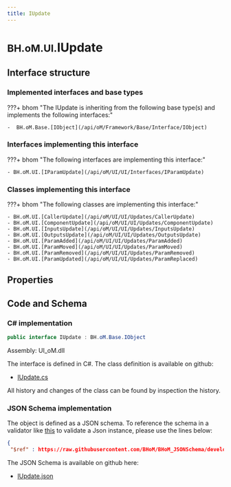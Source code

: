 ```yaml
---
title: IUpdate
---
```


# <small>BH.oM.UI.</small>**IUpdate**



## Interface structure

### Implemented interfaces and base types

???+ bhom "The IUpdate is inheriting from the following base type(s) and implements the following interfaces:"

    -  BH.oM.Base.[IObject](/api/oM/Framework/Base/Interface/IObject)


### Interfaces implementing this interface

???+ bhom "The following interfaces are implementing this interface:"

    - BH.oM.UI.[IParamUpdate](/api/oM/UI/UI/Interfaces/IParamUpdate)


### Classes implementing this interface

???+ bhom "The following classes are implementing this interface:"

    - BH.oM.UI.[CallerUpdate](/api/oM/UI/UI/Updates/CallerUpdate)
    - BH.oM.UI.[ComponentUpdate](/api/oM/UI/UI/Updates/ComponentUpdate)
    - BH.oM.UI.[InputsUpdate](/api/oM/UI/UI/Updates/InputsUpdate)
    - BH.oM.UI.[OutputsUpdate](/api/oM/UI/UI/Updates/OutputsUpdate)
    - BH.oM.UI.[ParamAdded](/api/oM/UI/UI/Updates/ParamAdded)
    - BH.oM.UI.[ParamMoved](/api/oM/UI/UI/Updates/ParamMoved)
    - BH.oM.UI.[ParamRemoved](/api/oM/UI/UI/Updates/ParamRemoved)
    - BH.oM.UI.[ParamUpdated](/api/oM/UI/UI/Updates/ParamReplaced)


## Properties

## Code and Schema

### C# implementation

``` C# title="C#"
public interface IUpdate : BH.oM.Base.IObject
```

Assembly: UI_oM.dll

The interface is defined in C#. The class definition is available on github:

- [IUpdate.cs](https://github.com/BHoM/BHoM_UI/blob/develop/UI_oM/Interfaces\IUpdate.cs)

All history and changes of the class can be found by inspection the history.
### JSON Schema implementation

The object is defined as a JSON schema. To reference the schema in a validator like [this](https://www.jsonschemavalidator.net/) to validate a Json instance, please use the lines below:

``` json title="JSON Schema"
{
 "$ref" : https://raw.githubusercontent.com/BHoM/BHoM_JSONSchema/develop/UI_oM/IUpdate.json}
```

The JSON Schema is available on github here:

- [IUpdate.json](https://github.com/BHoM/BHoM_JSONSchema/blob/develop/UI_oM/IUpdate.json)
